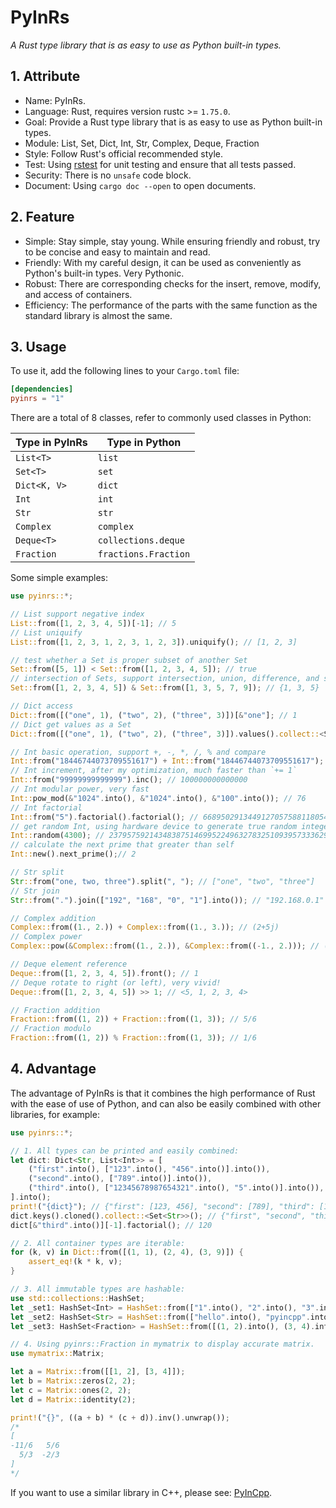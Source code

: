 # PyInRs

_A Rust type library that is as easy to use as Python built-in types._

## 1. Attribute

- Name: PyInRs.
- Language: Rust, requires version rustc >= `1.75.0`.
- Goal: Provide a Rust type library that is as easy to use as Python built-in types.
- Module: List, Set, Dict, Int, Str, Complex, Deque, Fraction
- Style: Follow Rust's official recommended style.
- Test: Using [rstest](https://crates.io/crates/rstest) for unit testing and ensure that all tests passed.
- Security: There is no `unsafe` code block.
- Document: Using `cargo doc --open` to open documents.

## 2. Feature

- Simple: Stay simple, stay young. While ensuring friendly and robust, try to be concise and easy to maintain and read.
- Friendly: With my careful design, it can be used as conveniently as Python's built-in types. Very Pythonic.
- Robust: There are corresponding checks for the insert, remove, modify, and access of containers.
- Efficiency: The performance of the parts with the same function as the standard library is almost the same.

## 3. Usage

To use it, add the following lines to your `Cargo.toml` file:

```toml
[dependencies]
pyinrs = "1"
```

There are a total of 8 classes, refer to commonly used classes in Python:

| Type in PyInRs | Type in Python       |
| -------------- | -------------------- |
| `List<T>`      | `list`               |
| `Set<T>`       | `set`                |
| `Dict<K, V>`   | `dict`               |
| `Int`          | `int`                |
| `Str`          | `str`                |
| `Complex`      | `complex`            |
| `Deque<T>`     | `collections.deque`  |
| `Fraction`     | `fractions.Fraction` |

Some simple examples:

```rust
use pyinrs::*;

// List support negative index
List::from([1, 2, 3, 4, 5])[-1]; // 5
// List uniquify
List::from([1, 2, 3, 1, 2, 3, 1, 2, 3]).uniquify(); // [1, 2, 3]

// test whether a Set is proper subset of another Set
Set::from([5, 1]) < Set::from([1, 2, 3, 4, 5]); // true
// intersection of Sets, support intersection, union, difference, and symmetric difference
Set::from([1, 2, 3, 4, 5]) & Set::from([1, 3, 5, 7, 9]); // {1, 3, 5}

// Dict access
Dict::from([("one", 1), ("two", 2), ("three", 3)])[&"one"]; // 1
// Dict get values as a Set
Dict::from([("one", 1), ("two", 2), ("three", 3)]).values().collect::<Set<&i32>>(); // {1, 2, 3}

// Int basic operation, support +, -, *, /, % and compare
Int::from("18446744073709551617") + Int::from("18446744073709551617"); // 36893488147419103234
// Int increment, after my optimization, much faster than `+= 1`
Int::from("99999999999999").inc(); // 100000000000000
// Int modular power, very fast
Int::pow_mod(&"1024".into(), &"1024".into(), &"100".into()); // 76
// Int factorial
Int::from("5").factorial().factorial(); // 66895029134491270575881180540903725867527463...
// get random Int, using hardware device to generate true random integer if possible
Int::random(4300); // 23795759214348387514699522496327832510939573336290225099601421311...
// calculate the next prime that greater than self
Int::new().next_prime();// 2

// Str split
Str::from("one, two, three").split(", "); // ["one", "two", "three"]
// Str join
Str::from(".").join(["192", "168", "0", "1"].into()); // "192.168.0.1"

// Complex addition
Complex::from((1., 2.)) + Complex::from((1., 3.)); // (2+5j)
// Complex power
Complex::pow(&Complex::from((1., 2.)), &Complex::from((-1., 2.))); // (0.04281551979798478+0.023517649351954585j)

// Deque element reference
Deque::from([1, 2, 3, 4, 5]).front(); // 1
// Deque rotate to right (or left), very vivid!
Deque::from([1, 2, 3, 4, 5]) >> 1; // <5, 1, 2, 3, 4>

// Fraction addition
Fraction::from((1, 2)) + Fraction::from((1, 3)); // 5/6
// Fraction modulo
Fraction::from((1, 2)) % Fraction::from((1, 3)); // 1/6
```

## 4. Advantage

The advantage of PyInRs is that it combines the high performance of Rust with the ease of use of Python, and can also be easily combined with other libraries, for example:

```rust
use pyinrs::*;

// 1. All types can be printed and easily combined:
let dict: Dict<Str, List<Int>> = [
    ("first".into(), ["123".into(), "456".into()].into()),
    ("second".into(), ["789".into()].into()),
    ("third".into(), ["12345678987654321".into(), "5".into()].into()),
].into();
print!("{dict}"); // {"first": [123, 456], "second": [789], "third": [12345678987654321, 5]}
dict.keys().cloned().collect::<Set<Str>>(); // {"first", "second", "third"}
dict[&"third".into()][-1].factorial(); // 120

// 2. All container types are iterable:
for (k, v) in Dict::from([(1, 1), (2, 4), (3, 9)]) {
    assert_eq!(k * k, v);
}

// 3. All immutable types are hashable:
use std::collections::HashSet;
let _set1: HashSet<Int> = HashSet::from(["1".into(), "2".into(), "3".into(), "18446744073709551617".into()]);
let _set2: HashSet<Str> = HashSet::from(["hello".into(), "pyincpp".into()]);
let _set3: HashSet<Fraction> = HashSet::from([(1, 2).into(), (3, 4).into()]);

// 4. Using pyinrs::Fraction in mymatrix to display accurate matrix.
use mymatrix::Matrix;

let a = Matrix::from([[1, 2], [3, 4]]);
let b = Matrix::zeros(2, 2);
let c = Matrix::ones(2, 2);
let d = Matrix::identity(2);

print!("{}", ((a + b) * (c + d)).inv().unwrap());
/*
[
-11/6   5/6
  5/3  -2/3
]
*/
```

If you want to use a similar library in C++, please see: [PyInCpp](https://github.com/chen-qingyu/pyincpp).
